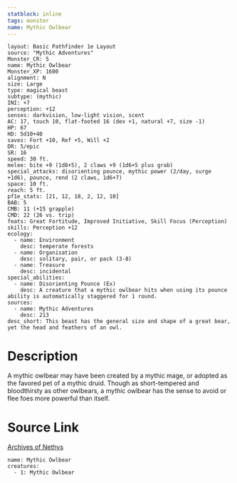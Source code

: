 ```yaml
---
statblock: inline
tags: monster
name: Mythic Owlbear
---
```

```statblock
layout: Basic Pathfinder 1e Layout
source: "Mythic Adventures"
Monster_CR: 5
name: Mythic Owlbear
Monster_XP: 1600
alignment: N
size: Large
type: magical beast
subtype: (mythic)
INI: +7
perception: +12
senses: darkvision, low-light vision, scent
AC: 17, touch 10, flat-footed 16 (dex +1, natural +7, size -1)
HP: 67
HD: 5d10+40
saves: Fort +10, Ref +5, Will +2
DR: 5/epic
SR: 16
speed: 30 ft.
melee: bite +9 (1d8+5), 2 claws +9 (1d6+5 plus grab)
special_attacks: disorienting pounce, mythic power (2/day, surge +1d6), pounce, rend (2 claws, 1d6+7)
space: 10 ft.
reach: 5 ft.
pf1e_stats: [21, 12, 18, 2, 12, 10]
BAB: 5
CMB: 11 (+15 grapple)
CMD: 22 (26 vs. trip)
feats: Great Fortitude, Improved Initiative, Skill Focus (Perception)
skills: Perception +12
ecology:
  - name: Environment
    desc: temperate forests
  - name: Organisation
    desc: solitary, pair, or pack (3-8)
  - name: Treasure
    desc: incidental
special_abilities:
  - name: Disorienting Pounce (Ex)
    desc: A creature that a mythic owlbear hits when using its pounce ability is automatically staggered for 1 round.
sources:
  - name: Mythic Adventures
    desc: 213
desc_short: This beast has the general size and shape of a great bear, yet the head and feathers of an owl.
```
# Description
A mythic owlbear may have been created by a mythic mage, or adopted as the favored pet of a mythic druid. Though as short-tempered and bloodthirsty as other owlbears, a mythic owlbear has the sense to avoid or flee foes more powerful than itself.
# Source Link
[Archives of Nethys](https://aonprd.com/MythicMonsterDisplay.aspx?ItemName=Owlbear)
```encounter-table
name: Mythic Owlbear
creatures:
  - 1: Mythic Owlbear
```
